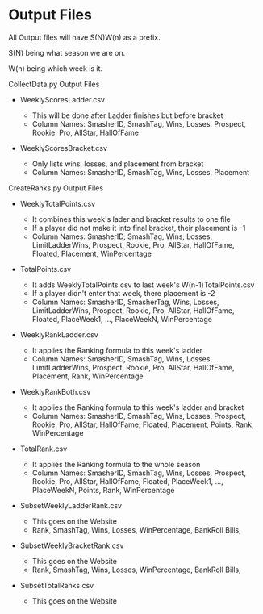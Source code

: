 # Output Files
All Output files will have S(N)W(n) as a prefix.

S(N) being what season we are on.

W(n) being which week is it.

CollectData.py Output Files
- WeeklyScoresLadder.csv
	- This will be done after Ladder finishes but before bracket
	- Column Names: SmasherID, SmashTag, Wins, Losses, Prospect, Rookie, Pro, AllStar, HallOfFame
		
- WeeklyScoresBracket.csv
	- Only lists wins, losses, and placement from bracket
	- Column Names: SmasherID, SmashTag, Wins, Losses, Placement
		


CreateRanks.py Output Files
- WeeklyTotalPoints.csv
	- It combines this week's lader and bracket results to one file
	- If a player did not make it into final bracket, their placement is -1
	- Column Names: SmasherID, SmashTag, Wins, Losses, LimitLadderWins, Prospect, Rookie, Pro, AllStar, HallOfFame, Floated, Placement, WinPercentage
- TotalPoints.csv
	- It adds WeeklyTotalPoints.csv to last week's W(n-1)TotalPoints.csv
	- If a player didn't enter that week, there placement is -2
	- Column Names: SmasherID, SmasherTag, Wins, Losses, LimitLadderWins, Prospect, Rookie, Pro, AllStar, HallOfFame, Floated, PlaceWeek1, ..., PlaceWeekN, WinPercentage

- WeeklyRankLadder.csv
	- It applies the Ranking formula to this week's ladder
	- Column Names: SmasherID, SmashTag, Wins, Losses, LimitLadderWins, Prospect, Rookie, Pro, AllStar, HallOfFame, Placement, Rank, WinPercentage
- WeeklyRankBoth.csv
	- It applies the Ranking formula to this week's ladder and bracket
	- Column Names: SmasherID, SmashTag, Wins, Losses, Prospect, Rookie, Pro, AllStar, HallOfFame, Floated, Placement, Points, Rank, WinPercentage
- TotalRank.csv
	- It applies the Ranking formula to the whole season
	- Column Names: SmasherID, SmashTag, Wins, Losses, Prospect, Rookie, Pro, AllStar, HallOfFame, Floated, PlaceWeek1, ..., PlaceWeekN, Points, Rank, WinPercentage
	
- SubsetWeeklyLadderRank.csv
	- This goes on the Website
	- Rank, SmashTag, Wins, Losses, WinPercentage, BankRoll Bills, 
- SubsetWeeklyBracketRank.csv
	- This goes on the Website
	- Rank, SmashTag, Wins, Losses, WinPercentage, BankRoll Bills, 
- SubsetTotalRanks.csv
	- This goes on the Website
